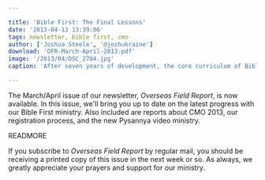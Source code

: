 ```yaml
---

title: 'Bible First: The Final Lessons'
date: '2013-04-13 13:39:06'
tags: newsletter, bible first, cmo
author: ['Joshua Steele', '@joshukraine']
download: 'OFR-March-April-2013.pdf'
image: '/2013/04/DSC_2704.jpg'
caption: 'After seven years of development, the core curriculum of Bible First is now complete. The manuscripts of lessons 19 and 20 were recently finalized, and these lessons are now being prepared for print in English and Ukrainian.'

---
```


The March/April issue of our newsletter, *Overseas Field Report*, is now available. In this issue, we'll bring you up to date on the latest progress with our Bible First ministry. Also included are reports about CMO 2013, our registration process, and the new Pysannya video ministry.

READMORE

If you subscribe to *Overseas Field Report* by regular mail, you should be receiving a printed copy of this issue in the next week or so. As always, we greatly appreciate your prayers and support for our ministry.
